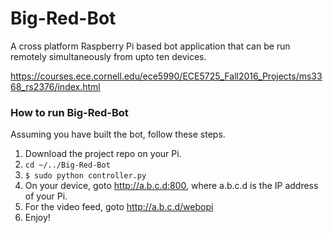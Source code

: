 # Big-Red-Bot
A cross platform Raspberry Pi based bot application that can be run remotely simultaneously from upto ten devices. 

https://courses.ece.cornell.edu/ece5990/ECE5725_Fall2016_Projects/ms3368_rs2376/index.html

### How to run Big-Red-Bot
Assuming you have built the bot, follow these steps.

1. Download the project repo on your Pi.
2. ```cd ~/../Big-Red-Bot```
3. ```$ sudo python controller.py```
4. On your device, goto http://a.b.c.d:800, where a.b.c.d is the IP address of your Pi.
5. For the video feed, goto http://a.b.c.d/webopi
6. Enjoy!
